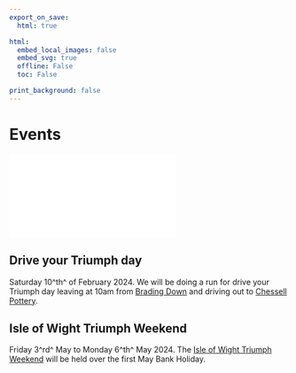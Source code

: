 ```yaml
---
export_on_save:
  html: true

html:
  embed_local_images: false
  embed_svg: true
  offline: False
  toc: False

print_background: false
---
```


# Events

![menubar](/dev/menubar.md)

## Drive your Triumph day

Saturday 10^th^ of February 2024.
We will be doing a run for drive your Triumph day leaving at 10am from [Brading Down](https://w3w.co/dimension.ghosts.project) and driving out to [Chessell Pottery](https://chessellpotterycafe.co.uk/).

## Isle of Wight Triumph Weekend

Friday 3^rd^ May to Monday 6^th^ May 2024.
The [Isle of Wight Triumph Weekend](/weekend.html) will be held over the first May Bank Holiday.
